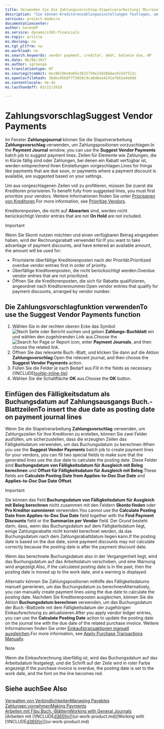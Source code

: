 ```yaml
---
title: Verwenden Sie die Zahlungsvorschlag-Stapelverarbeitung| Microsoft Docs
description: "Sie können Kreditorenzahlungseinstellungen festlegen, um Vorschläge zu erhalten oder damit für Zahlungen, die in Kürze fällig sind, oder denen ein Rabatt verfügbar ist."
services: project-madeira
documentationcenter: 
author: SorenGP
ms.service: dynamics365-financials
ms.topic: article
ms.devlang: na
ms.tgt_pltfrm: na
ms.workload: na
ms.search.keywords: vendor payment, creditor, debt, balance due, AP
ms.date: 06/06/2017
ms.author: sgroespe
ms.translationtype: HT
ms.sourcegitcommit: bec0619be0a65e3625759e13d2866ac615d7513c
ms.openlocfilehash: 384bc05b8f775859c9ca6d6ea4241efb63a9e69d
ms.contentlocale: de-de
ms.lasthandoff: 03/22/2018

---
```

# <a name="suggest-vendor-payments"></a><span data-ttu-id="52c3a-103">Zahlungsvorschlag</span><span class="sxs-lookup"><span data-stu-id="52c3a-103">Suggest Vendor Payments</span></span>
<span data-ttu-id="52c3a-104">Im Fenster **Zahlungsjournal** können Sie die Stapelverarbeitung **Zahlungsvorschlag** verwenden, um Zahlungspositionen vorzuschlagen.</span><span class="sxs-lookup"><span data-stu-id="52c3a-104">In the **Payment Journal** window, you can use the **Suggest Vendor Payments** batch job to suggest payment lines.</span></span> <span data-ttu-id="52c3a-105">Zeilen für Elemente wie Zahlungen, die in Kürze fällig sind oder Zahlungen, bei denen ein Rabatt verfügbar ist, werden entsprechend Ihren Einstellungen vorgeschlagen.</span><span class="sxs-lookup"><span data-stu-id="52c3a-105">Lines for things like payments that are due soon, or payments where a payment discount is available, are suggested based on your settings.</span></span>

<span data-ttu-id="52c3a-106">Um aus vorgeschlagenen Zeilen voll zu profitieren, müssen Sie zuerst die Kreditoren priorisieren.</span><span class="sxs-lookup"><span data-stu-id="52c3a-106">To benefit fully from suggested lines, you must first prioritize your vendors.</span></span> <span data-ttu-id="52c3a-107">Weitere Informationen finden Sie unter [Priorisieren von Kreditoren](purchasing-how-prioritize-vendors.md).</span><span class="sxs-lookup"><span data-stu-id="52c3a-107">For more information, see [Prioritize Vendors](purchasing-how-prioritize-vendors.md).</span></span>  

<span data-ttu-id="52c3a-108">Kreditorenposten, die nicht auf **Abwarten** sind, werden nicht berücksichtigt.</span><span class="sxs-lookup"><span data-stu-id="52c3a-108">Vendor entries that are not **On Hold** are not included.</span></span>  

> [!IMPORTANT]  
>   <span data-ttu-id="52c3a-109">Wenn Sie Skonti nutzen möchten und einen verfügbaren Betrag eingegeben haben, wird der Rechnungsrabatt verwendet für:</span><span class="sxs-lookup"><span data-stu-id="52c3a-109">If you want to take advantage of payment discounts, and have entered an available amount, the amount will be used for:</span></span>  

* <span data-ttu-id="52c3a-110">Priorisierte überfällige Kreditorenposten nach der Priorität.</span><span class="sxs-lookup"><span data-stu-id="52c3a-110">Prioritized overdue vendor entries first in order of priority.</span></span>  
* <span data-ttu-id="52c3a-111">Überfällige Kreditorenposten, die nicht berücksichtigt werden.</span><span class="sxs-lookup"><span data-stu-id="52c3a-111">Overdue vendor entries that are not prioritized.</span></span>  
* <span data-ttu-id="52c3a-112">Öffnen Sie die Kreditorenposten, die sich für Rabatte qualifizieren, angeordnet nach Kreditorennummer.</span><span class="sxs-lookup"><span data-stu-id="52c3a-112">Open vendor entries that qualify for payment discounts, arranged by vendor number.</span></span>  

## <a name="to-use-the-suggest-vendor-payments-function"></a><span data-ttu-id="52c3a-113">Die Zahlungsvorschlagfunktion verwenden</span><span class="sxs-lookup"><span data-stu-id="52c3a-113">To use the Suggest Vendor Payments function</span></span>
1. <span data-ttu-id="52c3a-114">Wählen Sie in der rechten oberen Ecke das Symbol ![Nach Seite oder Bericht suchen](media/ui-search/search_small.png "Nach Seite oder Bericht suchen") und geben **Zahlungs-Buchblatt** ein und wählen den zugehörenden Link aus.</span><span class="sxs-lookup"><span data-stu-id="52c3a-114">Choose the ![Search for Page or Report](media/ui-search/search_small.png "Search for Page or Report icon") icon, enter **Payment Journals**, and then choose the related link.</span></span>  
2. <span data-ttu-id="52c3a-115">Öffnen Sie das relevante Buch.-Blatt, und klicken Sie dann auf die Aktion **Zahlungsvorschlag**.</span><span class="sxs-lookup"><span data-stu-id="52c3a-115">Open the relevant journal, and then choose the **Suggest Vendor Payments** action.</span></span>  
3. <span data-ttu-id="52c3a-116">Füllen Sie die Felder je nach Bedarf aus.</span><span class="sxs-lookup"><span data-stu-id="52c3a-116">Fill in the fields as necessary.</span></span> [!INCLUDE[tooltip-inline-tip](includes/tooltip-inline-tip_md.md)]  
4. <span data-ttu-id="52c3a-117">Wählen Sie die Schaltfläche **OK** aus.</span><span class="sxs-lookup"><span data-stu-id="52c3a-117">Choose the **OK** button.</span></span>  

## <a name="to-insert-the-due-date-as-posting-date-on-payment-journal-lines"></a><span data-ttu-id="52c3a-118">Einfügen des Fälligkeitsdatum als Buchungsdatum auf Zahlungsausgangs Buch.-Blattzeilen</span><span class="sxs-lookup"><span data-stu-id="52c3a-118">To insert the due date as posting date on payment journal lines</span></span>
<span data-ttu-id="52c3a-119">Wenn Sie die Stapelverarbeitung **Zahlungsvorschlag** verwenden, um Zahlungszeilen für Ihre Kreditoren zu erstellen, können Sie zwei Felder ausfüllen, um sicherzustellen, dass die erzeugten Zeilen das Fälligkeitsdatum verwenden, um das Buchungsdatum zu berechnen.</span><span class="sxs-lookup"><span data-stu-id="52c3a-119">When you use the **Suggest Vendor Payments** batch job to create payment lines for your vendors, you can fill two special fields to make sure that the generated lines use the due date to calculate the posting date.</span></span> <span data-ttu-id="52c3a-120">Diese Felder sind **Buchungsdatum von Fälligkeitsdatum für Ausgleich mit Beleg berechnen** und **Offset für Fälligkeitsdatum für Ausgleich mit Beleg**.</span><span class="sxs-lookup"><span data-stu-id="52c3a-120">These fields are **Calculate Posting Date from Applies-to-Doc Due Date** and **Applies-to-Doc Due Date Offset**.</span></span>  

> [!IMPORTANT]  
>   <span data-ttu-id="52c3a-121">Sie können das Feld **Buchungsdatum von Fälligkeitsdatum für Ausgleich mit Beleg berechnen** nicht zusammen mit den Feldern **Skonto finden** oder **Pro Kreditor summieren** verwenden.</span><span class="sxs-lookup"><span data-stu-id="52c3a-121">You cannot use the **Calculate Posting Date from Applies-to-Doc Due Date** field together with the **Find Payment Discounts** field or the **Summarize per Vendor** field.</span></span> <span data-ttu-id="52c3a-122">Der Grund besteht darin, dass, wenn das Buchungsdatum auf dem Fälligkeitsdatum liegt, einige Zahlungsrabatte nicht korrekt berechnet werden, da das Buchungsdatum nach dem Zahlungsrabattdatum liegen kann.</span><span class="sxs-lookup"><span data-stu-id="52c3a-122">If the posting date is based on the due date, some payment discounts may not calculate correctly because the posting date is after the payment discount date.</span></span>  

<span data-ttu-id="52c3a-123">Wenn das berechnete Buchungsdatum also in der Vergangenheit liegt, wird das Buchungsdatum auf das Arbeitsdatum verschoben, und eine Warnung wird angezeigt.</span><span class="sxs-lookup"><span data-stu-id="52c3a-123">Also, if the calculated posting date is in the past, then the posting date is moved up to the work date, and a warning is displayed.</span></span>  

<span data-ttu-id="52c3a-124">Alternativ können Sie Zahlungspositionen mithilfe des Fälligkeitsdatums manuell generieren, um das Buchungsdatum zu berechnen</span><span class="sxs-lookup"><span data-stu-id="52c3a-124">Alternatively, you can manually create payment lines using the due date to calculate the posting date.</span></span> <span data-ttu-id="52c3a-125">Nachdem Sie Kreditorenposten ausgleichen, können Sie die Aktion **Buchungsdatum berechnen** verwenden, um das Buchungsdatum der Buch.-Blattzeile mit dem Fälligkeitsdatum der zugehörigen Einkaufsrechnung zu aktualisieren.</span><span class="sxs-lookup"><span data-stu-id="52c3a-125">After you apply vendor ledger entries, you can use the **Calculate Posting Date** action to update the posting date on the journal line with the due date of the related purchase invoice.</span></span> <span data-ttu-id="52c3a-126">Weitere Informationen finden Sie unter [Einkaufstransaktionen manuell ausgleichen](payables-how-apply-purchase-transactions-manually.md).</span><span class="sxs-lookup"><span data-stu-id="52c3a-126">For more information, see [Apply Purchase Transactions Manually](payables-how-apply-purchase-transactions-manually.md).</span></span>  

> [!NOTE]  
>   <span data-ttu-id="52c3a-127">Wenn die Einkaufsrechnung überfällig ist, wird das Buchungsdatum auf das Arbeitsdatum festgelegt, und die Schrift auf der Zeile wird in roter Farbe angezeigt.</span><span class="sxs-lookup"><span data-stu-id="52c3a-127">If the purchase invoice is overdue, the posting date is set to the work date, and the font on the line becomes red.</span></span>  

## <a name="see-also"></a><span data-ttu-id="52c3a-128">Siehe auch</span><span class="sxs-lookup"><span data-stu-id="52c3a-128">See Also</span></span>
[<span data-ttu-id="52c3a-129">Verwalten von Verbindlichkeiten</span><span class="sxs-lookup"><span data-stu-id="52c3a-129">Managing Payables</span></span>](payables-manage-payables.md)  
[<span data-ttu-id="52c3a-130">Zahlungen vornehmen</span><span class="sxs-lookup"><span data-stu-id="52c3a-130">Making Payments</span></span>](payables-make-payments.md)  
[<span data-ttu-id="52c3a-131">Arbeiten mit Fibu Buch.-Blättern</span><span class="sxs-lookup"><span data-stu-id="52c3a-131">Working with General Journals</span></span>](ui-work-general-journals.md)  
<span data-ttu-id="52c3a-132">[Arbeiten mit [!INCLUDE[d365fin](includes/d365fin_md.md)]](ui-work-product.md)</span><span class="sxs-lookup"><span data-stu-id="52c3a-132">[Working with [!INCLUDE[d365fin](includes/d365fin_md.md)]](ui-work-product.md)</span></span>  

